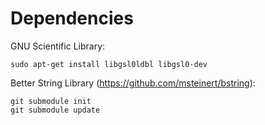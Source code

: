 # Dependencies

GNU Scientific Library:

    sudo apt-get install libgsl0ldbl libgsl0-dev

Better String Library (https://github.com/msteinert/bstring):

    git submodule init
    git submodule update
